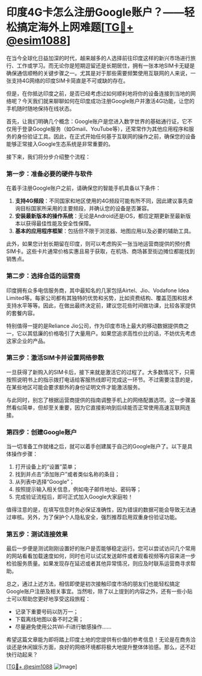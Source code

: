 # 印度4G卡怎么注册Google账户？——轻松搞定海外上网难题[[TG💪+ @esim1088](https://t.me/s/esim1088)]

在当今全球化日益加深的时代，越来越多的人选择前往印度这样的新兴市场进行旅行、工作或学习。而无论你是短期逗留还是长期居住，拥有一张本地SIM卡无疑是确保通信顺畅的关键步骤之一。尤其是对于那些需要频繁使用互联网的人来说，一张支持4G网络的印度SIM卡简直是不可或缺的存在。

但是，在你抵达印度之前，是否已经考虑过如何顺利地将你的设备连接到当地的网络呢？今天我们就来聊聊如何在印度成功注册Google账户并激活4G功能，让您的手机随时随地保持在线状态。

首先，让我们明确几个概念：Google账户是您进入数字世界的基础通行证，它不仅用于登录Google服务（如Gmail、YouTube等），还常常作为其他应用程序和服务的身份验证工具。因此，在正式开始任何基于互联网的操作之前，确保您的设备能够正常接入Google生态系统是非常重要的。

接下来，我们将分步介绍整个流程：

### 第一步：准备必要的硬件与软件

在着手注册Google账户之前，请确保您的智能手机具备以下条件：
1. **支持4G频段**：不同国家和地区使用的4G频段可能有所不同，因此建议事先查询目标国家所采用的主要频段，并确认您的设备是否兼容。
2. **安装最新版本的操作系统**：无论是Android还是iOS，都应定期更新至最新版本以获得最佳性能及安全性保障。
3. **基本的应用程序框架**：包括但不限于浏览器、地图应用以及必要的辅助工具。

此外，如果您计划长期留在印度，则可以考虑购买一张当地运营商提供的预付费SIM卡。这些卡片通常价格实惠且易于获取，在机场、商场甚至街边摊位都能找到销售点。

### 第二步：选择合适的运营商

印度拥有众多电信服务商，其中最知名的几家包括Airtel、Jio、Vodafone Idea Limited等。每家公司都有其独特的优势和劣势，比如资费结构、覆盖范围和技术支持水平等等。因此，在做出最终决定前，建议您花些时间做功课，比较各家提供的套餐内容。

特别值得一提的是Reliance Jio公司，作为印度市场上最大的移动数据提供商之一，它以其低廉的价格吸引了大量用户。如果您追求高性价比的话，不妨优先考虑这家企业的产品。

### 第三步：激活SIM卡并设置网络参数

一旦获得了新购入的SIM卡后，接下来就是激活它的过程了。大多数情况下，只需按照说明书上的指示拨打电话给客服热线即可完成这一环节。不过需要注意的是，在某些地区可能会要求额外的身份证明文件才能激活服务。

与此同时，别忘了根据运营商提供的指南调整手机上的网络配置选项。这一步骤虽然看似简单，但却至关重要，因为它直接影响到后续能否正常使用高速互联网连接。

### 第四步：创建Google账户

当一切准备工作就绪之后，就可以着手创建属于自己的Google账户了。以下是具体操作步骤：
1. 打开设备上的“设置”菜单；
2. 找到并点击“添加账户”或者类似名称的条目；
3. 从列表中选择“Google”；
4. 按照提示输入相关信息，例如电子邮件地址、密码等；
5. 完成验证流程后，即可正式加入Google大家庭啦！

值得注意的是，在填写信息时务必保证准确性，因为错误的数据可能会导致无法通过审核。另外，为了保护个人隐私安全，强烈推荐启用双重身份验证功能。

### 第五步：测试连接效果

最后一步便是测试刚刚设置好的账户是否能够稳定运行。您可以尝试访问几个常用的网站看看加载速度如何，同时也可以试试发送邮件或者观看视频等内容来进一步检验服务质量。如果发现存在延迟或者其他异常情况，则应及时联系运营商寻求帮助。

总之，通过上述方法，相信即使是初次接触印度市场的朋友们也能轻松搞定Google账户注册及相关事宜。当然啦，除了以上提到的内容之外，还有一些小贴士可以帮助您更好地享受这段旅程：

- 记录下重要号码以防万一；
- 下载离线地图以备不时之需；
- 尽量避免使用公共Wi-Fi进行敏感操作……

希望这篇文章能为即将踏上印度土地的您提供有价值的参考信息！无论是在商务洽谈还是休闲娱乐方面，良好的网络环境都将极大地提升整体体验感。那么，还不赶快行动起来？

[[TG💪+ @esim1088](https://t.me/s/esim1088) ![Image](https://i.postimg.cc/4NQfJmqS/Snipaste-2025-05-13-00-14-12.png)]